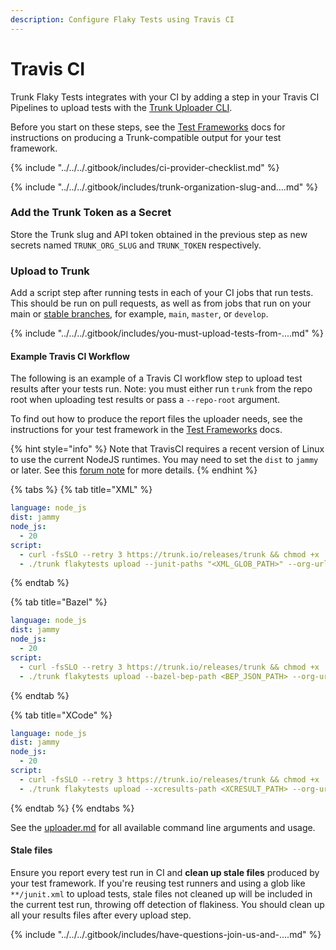 ```yaml
---
description: Configure Flaky Tests using Travis CI
---
```


# Travis CI

Trunk Flaky Tests integrates with your CI by adding a step in your Travis CI Pipelines to upload tests with the [Trunk Uploader CLI](../../uploader.md).

Before you start on these steps, see the [Test Frameworks](../frameworks/) docs for instructions on producing a Trunk-compatible output for your test framework.

{% include "../../../.gitbook/includes/ci-provider-checklist.md" %}

{% include "../../../.gitbook/includes/trunk-organization-slug-and....md" %}

### Add the Trunk Token as a Secret

Store the Trunk slug and API token obtained in the previous step as new secrets named `TRUNK_ORG_SLUG` and `TRUNK_TOKEN` respectively.

### Upload to Trunk

Add a script step after running tests in each of your CI jobs that run tests. This should be run on pull requests, as well as from jobs that run on your main or [stable branches](../../detection.md#stable-branches), for example, `main`, `master`, or `develop`.

{% include "../../../.gitbook/includes/you-must-upload-tests-from-....md" %}

#### Example Travis CI Workflow

The following is an example of a Travis CI workflow step to upload test results after your tests run. Note: you must either run `trunk` from the repo root when uploading test results or pass a `--repo-root` argument.

To find out how to produce the report files the uploader needs, see the instructions for your test framework in the [Test Frameworks](https://docs.trunk.io/flaky-tests/frameworks) docs.

{% hint style="info" %}
Note that TravisCI requires a recent version of Linux to use the current NodeJS runtimes. You may need to set the `dist` to `jammy` or later. See this [forum note](https://travis-ci.community/t/node-lib-x86-64-linux-gnu-libm-so-6-version-glibc-2-27-not-found-required-by-node/13655/2) for more details.
{% endhint %}

{% tabs %}
{% tab title="XML" %}
```yaml
language: node_js
dist: jammy
node_js:
  - 20
script:
  - curl -fsSLO --retry 3 https://trunk.io/releases/trunk && chmod +x ./trunk
  - ./trunk flakytests upload --junit-paths "<XML_GLOB_PATH>" --org-url-slug <TRUNK_ORG_SLUG> --token $TRUNK_TOKEN
```
{% endtab %}

{% tab title="Bazel" %}
```yaml
language: node_js
dist: jammy
node_js:
  - 20
script:
  - curl -fsSLO --retry 3 https://trunk.io/releases/trunk && chmod +x ./trunk
  - ./trunk flakytests upload --bazel-bep-path <BEP_JSON_PATH> --org-url-slug <TRUNK_ORG_SLUG> --token $TRUNK_TOKEN
```
{% endtab %}

{% tab title="XCode" %}
```yaml
language: node_js
dist: jammy
node_js:
  - 20
script:
  - curl -fsSLO --retry 3 https://trunk.io/releases/trunk && chmod +x ./trunk
  - ./trunk flakytests upload --xcresults-path <XCRESULT_PATH> --org-url-slug <TRUNK_ORG_SLUG> --token $TRUNK_TOKEN
```
{% endtab %}
{% endtabs %}

See the [uploader.md](../../uploader.md "mention") for all available command line arguments and usage.

#### Stale files

Ensure you report every test run in CI and **clean up stale files** produced by your test framework. If you're reusing test runners and using a glob like `**/junit.xml` to upload tests, stale files not cleaned up will be included in the current test run, throwing off detection of flakiness. You should clean up all your results files after every upload step.

{% include "../../../.gitbook/includes/have-questions-join-us-and-....md" %}
